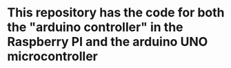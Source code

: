 This repository has the code for both the "arduino controller" in the Raspberry PI
and the arduino UNO microcontroller
======
